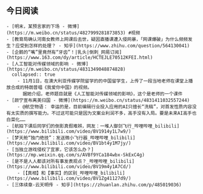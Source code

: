 ## 今日阅读
	- [明末，某预言家的下场 - 微博](https://m.weibo.cn/status/4827999281873853) #视频
	- [教育局确认河南女教师上网课后去世，疑因直播课遭入侵网暴，「网课爆破」为什么频频发生？应受到怎样的处理？ - 知乎](https://www.zhihu.com/question/564130041)
	- [企鹅的“嘴”里竟然有“牙齿”！|乳头|倒刺_网易订阅](https://www.163.com/dy/article/HCTEJLE70512KFEI.html)
	- [人工智能对传媒领域的影响 - 微博](https://m.weibo.cn/status/4831349048874828)
	  collapsed:: true
		- 11月1日，在澳大利亚传媒学院留学的的中国留学生，上传了一段当地老师在课堂上播放合成的特朗普唱《我爱你中国》的视频。
		  据她介绍，老师题目就是《人工智能对传媒领域的影响》，这个是老师的一个课件
	- [颜宁宣布离美归国 - 微博](https://m.weibo.cn/status/4831411032557244)
		- @航空物语： 幸运的是，目前编辑行业投入应用的AI只擅长“洗稿”，对首发性质内容没有太实质的撰写能力。不过这可能只是因为文案业利润不多，高手没有入局。要是未来AI高手也白菜化……
	- [航拍下课后同学们的倒影真假难辨，网友：一堆人御剑飞行_哔哩哔哩_bilibili](https://www.bilibili.com/video/BV1914y1L7w9/)
	- [梦天舱“独门绝技”：发送微小飞行器_哔哩哔哩_bilibili](https://www.bilibili.com/video/BV1bt4y1M7jy/)
	- [当独立游戏侵权了宜家，它该怎么办？](https://mp.weixin.qq.com/s/AVBf9YCa184wbx-SkExC4g)
	- [是不是人人都该对所有事发表观点？_哔哩哔哩_bilibili](https://www.bilibili.com/video/BV19m4y1A7Cd/)
		- [【真相】和【事实】的区别_哔哩哔哩_bilibili](https://www.bilibili.com/video/BV1Zg41127d9/)
	- [三体续章-云天明传 - 知乎](https://zhuanlan.zhihu.com/p/485019036)